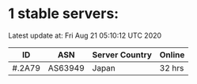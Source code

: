 # 1 stable servers:

Latest update at: Fri Aug 21 05:10:12 UTC 2020

| ID | ASN | Server Country | Online |
| -- | --- | -------------- | ------ |
| #.2A79 | AS63949 | Japan | 32 hrs |

